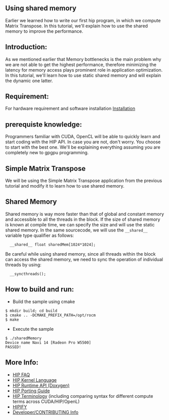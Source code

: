 ## Using shared memory ###

Earlier we learned how to write our first hip program, in which we compute Matrix Transpose. In this tutorial, we'll explain how to use the shared memory to improve the performance.

## Introduction:

As we mentioned earlier  that Memory bottlenecks is the main problem why we are not able to get the highest performance, therefore minimizing the latency for memory access plays prominent role in application optimization. In this tutorial, we'll learn how to use static shared memory and will explain the dynamic one latter.

## Requirement:
For hardware requirement and software installation [Installation](https://github.com/ROCm/HIP/blob/develop/docs/how_to_guides/install.md)

## prerequiste knowledge:

Programmers familiar with CUDA, OpenCL will be able to quickly learn and start coding with the HIP API. In case you are not, don't worry. You choose to start with the best one. We'll be explaining everything assuming you are completely new to gpgpu programming.

## Simple Matrix Transpose

We will be using the Simple Matrix Transpose application from the previous tutorial and modify it to learn how to use shared memory.

## Shared Memory

Shared memory is way more faster than that of global and constant memory and accessible to all the threads in the block. If the size of shared memory is known at compile time, we can specify the size and will use the static shared memory. In the same sourcecode, we will use the `__shared__` variable type qualifier as follows:

`  __shared__ float sharedMem[1024*1024];`

Be careful while using shared memory, since all threads within the block can access the shared memory, we need to sync the operation of individual threads by using:

`  __syncthreads();`

## How to build and run:
- Build the sample using cmake
```
$ mkdir build; cd build
$ cmake .. -DCMAKE_PREFIX_PATH=/opt/rocm
$ make
```
- Execute the sample
```
$ ./sharedMemory
Device name Navi 14 [Radeon Pro W5500]
PASSED!
```

## More Info:
- [HIP FAQ](https://github.com/ROCm/HIP/blob/develop/docs/user_guide/faq.md)
- [HIP Kernel Language](https://github.com/ROCm/HIP/blob/develop/docs/reference/kernel_language.md)
- [HIP Runtime API (Doxygen)](https://rocm.docs.amd.com/projects/HIP/en/latest/doxygen/html/index.html)
- [HIP Porting Guide](https://github.com/ROCm/HIP/blob/develop/docs/user_guide/hip_porting_guide.md)
- [HIP Terminology](https://github.com/ROCm/HIP/blob/develop/docs/reference/terms.md) (including comparing syntax for different compute terms across CUDA/HIP/OpenL)
- [HIPIFY](https://github.com/ROCm/HIPIFY/blob/amd-staging/README.md)
- [Developer/CONTRIBUTING Info](https://github.com/ROCm/HIP/blob/develop/docs/developer_guide/contributing.md)
